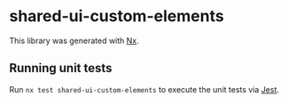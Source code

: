 # shared-ui-custom-elements

This library was generated with [Nx](https://nx.dev).

## Running unit tests

Run `nx test shared-ui-custom-elements` to execute the unit tests via [Jest](https://jestjs.io).
